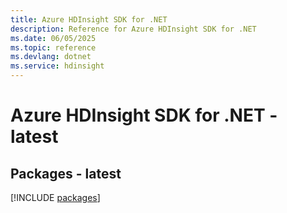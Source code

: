 ```yaml
---
title: Azure HDInsight SDK for .NET
description: Reference for Azure HDInsight SDK for .NET
ms.date: 06/05/2025
ms.topic: reference
ms.devlang: dotnet
ms.service: hdinsight
---
```

# Azure HDInsight SDK for .NET - latest
## Packages - latest
[!INCLUDE [packages](hdinsight-index.md)]